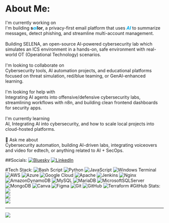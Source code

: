#  About Me:
 I'm currently working on<br> I'm building <strong>s<em style="color:#00AEEF;">ai</em>lor</strong>, a privacy-first email platform that uses <strong><em style="color:#00AEEF;">AI</em></strong> to summarize messages, detect phishing, and streamline multi-account management.<br><br>
Building SELENA, an open-source AI-powered cybersecurity lab which simulates an ICS environment in a hands-on, safe environment with real-world OT (Operational Technology) scenarios.<br><br> I'm looking to collaborate on<br>Cybersecurity tools, AI automation projects, and educational platforms focused on threat simulation, red/blue teaming, or GenAI-enhanced learning.<br><br> I'm looking for help with<br>Integrating AI agents into offensive/defensive cybersecurity labs, streamlining workflows with n8n, and building clean frontend dashboards for security apps.<br><br> I'm currently learning<br> AI, Integrating AI into cybersecurity, and how to scale local projects into cloud-hosted platforms.<br><br>💬 Ask me about<br>Cybersecurity automation, building AI-driven labs, integrating voiceovers and video for edtech, or anything related to AI + SecOps.


##Socials:
[![Bluesky](https://img.shields.io/badge/bluesky-0285FF?style=for-the-badge&logo=bluesky&logoColor=%23FFFFFF)](https://bsky.app/profile/siriv0ry) [![LinkedIn](https://img.shields.io/badge/LinkedIn-%230077B5.svg?logo=linkedin&logoColor=white)](https://linkedin.com/in/DavidIvory) 

#Tech Stack:
![Bash Script](https://img.shields.io/badge/bash_script-%23121011.svg?style=for-the-badge&logo=gnu-bash&logoColor=white) ![Python](https://img.shields.io/badge/python-3670A0?style=for-the-badge&logo=python&logoColor=ffdd54) ![JavaScript](https://img.shields.io/badge/javascript-%23323330.svg?style=for-the-badge&logo=javascript&logoColor=%23F7DF1E) ![Windows Terminal](https://img.shields.io/badge/Windows%20Terminal-%234D4D4D.svg?style=for-the-badge&logo=windows-terminal&logoColor=white) ![AWS](https://img.shields.io/badge/AWS-%23FF9900.svg?style=for-the-badge&logo=amazon-aws&logoColor=white) ![Azure](https://img.shields.io/badge/azure-%230072C6.svg?style=for-the-badge&logo=microsoftazure&logoColor=white) ![Google Cloud](https://img.shields.io/badge/GoogleCloud-%234285F4.svg?style=for-the-badge&logo=google-cloud&logoColor=white) ![Apache](https://img.shields.io/badge/apache-%23D42029.svg?style=for-the-badge&logo=apache&logoColor=white) ![Jenkins](https://img.shields.io/badge/jenkins-%232C5263.svg?style=for-the-badge&logo=jenkins&logoColor=white) ![Nginx](https://img.shields.io/badge/nginx-%23009639.svg?style=for-the-badge&logo=nginx&logoColor=white) ![AmazonDynamoDB](https://img.shields.io/badge/Amazon%20DynamoDB-4053D6?style=for-the-badge&logo=Amazon%20DynamoDB&logoColor=white) ![MySQL](https://img.shields.io/badge/mysql-4479A1.svg?style=for-the-badge&logo=mysql&logoColor=white) ![MariaDB](https://img.shields.io/badge/MariaDB-003545?style=for-the-badge&logo=mariadb&logoColor=white) ![MicrosoftSQLServer](https://img.shields.io/badge/Microsoft%20SQL%20Server-CC2927?style=for-the-badge&logo=microsoft%20sql%20server&logoColor=white) ![MongoDB](https://img.shields.io/badge/MongoDB-%234ea94b.svg?style=for-the-badge&logo=mongodb&logoColor=white) ![Canva](https://img.shields.io/badge/Canva-%2300C4CC.svg?style=for-the-badge&logo=Canva&logoColor=white) ![Figma](https://img.shields.io/badge/figma-%23F24E1E.svg?style=for-the-badge&logo=figma&logoColor=white) ![Git](https://img.shields.io/badge/git-%23F05033.svg?style=for-the-badge&logo=git&logoColor=white) ![GitHub](https://img.shields.io/badge/github-%23121011.svg?style=for-the-badge&logo=github&logoColor=white) ![Terraform](https://img.shields.io/badge/terraform-%235835CC.svg?style=for-the-badge&logo=terraform&logoColor=white)
#GitHub Stats:
![](https://github-readme-stats.vercel.app/api?username=davidivory&theme=dark&hide_border=false&include_all_commits=false&count_private=true)<br/>
![](https://nirzak-streak-stats.vercel.app/?user=davidivory&theme=dark&hide_border=false)<br/>
![](https://github-readme-stats.vercel.app/api/top-langs/?username=davidivory&theme=dark&hide_border=false&include_all_commits=false&count_private=true&layout=compact)

---
[![](https://visitcount.itsvg.in/api?id=davidivory&icon=0&color=7)](https://visitcount.itsvg.in)

<!-- Proudly created with GPRM ( https://gprm.itsvg.in ) -->
